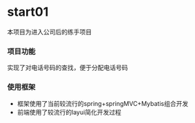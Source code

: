 # start01
本项目为进入公司后的练手项目
### 项目功能  
实现了对电话号码的查找，便于分配电话号码  
### 使用框架
* 框架使用了当前较流行的spring+springMVC+Mybatis组合开发   
* 前端使用了较流行的layui简化开发过程
